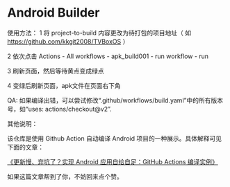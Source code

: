 # Android Builder

使用方法： 
1 将 project-to-build 内容更改为待打包的项目地址（ 如 https://github.com/kkgit2008/TVBoxOS ）

2 依次点击 Actions - All workflows - apk_build001 - run workflow - run

3 刷新页面，然后等待黄点变成绿点

4 变绿后刷新页面，apk文件在页面右下角




QA:
如果编译出错，可以尝试修改“.github/workflows/build.yaml”中的所有版本号，如“uses: actions/checkout@v2”. 


 


其他说明：

该仓库是使用 Github Action 自动编译 Android 项目的一种展示。具体解释可见下面的文章：

[《更新慢、弃坑了？实现 Android 应用自给自足：GitHub Actions 编译实例》](https://sspai.com/post/70427)

如果这篇文章帮到了你，不妨回来点个赞。
